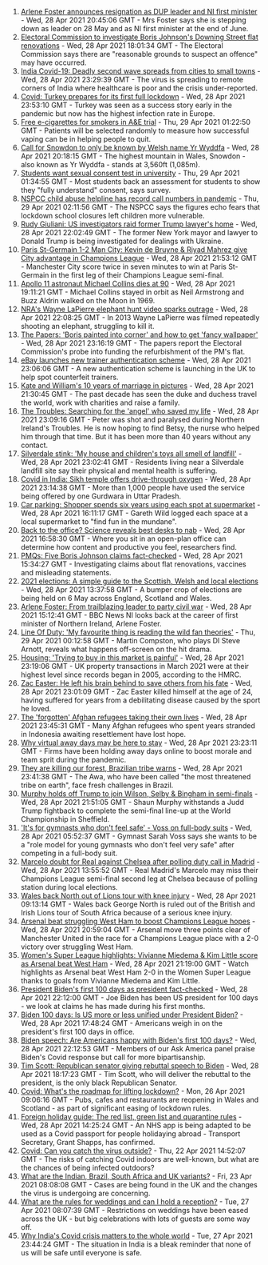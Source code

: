 1. [Arlene Foster announces resignation as DUP leader and NI first minister](https://www.bbc.co.uk/news/uk-northern-ireland-56910045) - Wed, 28 Apr 2021 20:45:06 GMT - Mrs Foster says she is stepping down as leader on 28 May and as NI first minister at the end of June.
2. [Electoral Commission to investigate Boris Johnson's Downing Street flat renovations](https://www.bbc.co.uk/news/uk-politics-56915307) - Wed, 28 Apr 2021 18:01:34 GMT - The Electoral Commission says there are "reasonable grounds to suspect an offence" may have occurred.
3. [India Covid-19: Deadly second wave spreads from cities to small towns](https://www.bbc.co.uk/news/world-asia-india-56913047) - Wed, 28 Apr 2021 23:29:39 GMT - The virus is spreading to remote corners of India where healthcare is poor and the crisis under-reported.
4. [Covid: Turkey prepares for its first full lockdown](https://www.bbc.co.uk/news/world-europe-56912668) - Wed, 28 Apr 2021 23:53:10 GMT - Turkey was seen as a success story early in the pandemic but now has the highest infection rate in Europe.
5. [Free e-cigarettes for smokers in A&E trial](https://www.bbc.co.uk/news/health-56918315) - Thu, 29 Apr 2021 01:22:50 GMT - Patients will be selected randomly to measure how successful vaping can be in helping people to quit.
6. [Call for Snowdon to only be known by Welsh name Yr Wyddfa](https://www.bbc.co.uk/news/uk-wales-56913993) - Wed, 28 Apr 2021 20:18:15 GMT - The highest mountain in Wales, Snowdon - also known as Yr Wyddfa - stands at 3,560ft (1,085m).
7. [Students want sexual consent test in university](https://www.bbc.co.uk/news/education-56921873) - Thu, 29 Apr 2021 01:34:55 GMT - Most students back an assessment for students to show they "fully understand" consent, says survey.
8. [NSPCC child abuse helpline has record call numbers in pandemic](https://www.bbc.co.uk/news/education-56917654) - Thu, 29 Apr 2021 02:11:56 GMT - The NSPCC says the figures echo fears that lockdown school closures left children more vulnerable.
9. [Rudy Giuliani: US investigators raid former Trump lawyer's home](https://www.bbc.co.uk/news/world-us-canada-56921179) - Wed, 28 Apr 2021 22:02:49 GMT - The former New York mayor and lawyer to Donald Trump is being investigated for dealings with Ukraine.
10. [Paris St-Germain 1-2 Man City: Kevin de Bruyne & Riyad Mahrez give City advantage in Champions League](https://www.bbc.co.uk/sport/football/56880443) - Wed, 28 Apr 2021 21:53:12 GMT - Manchester City score twice in seven minutes to win at Paris St-Germain in the first leg of their Champions League semi-final.
11. [Apollo 11 astronaut Michael Collins dies at 90](https://www.bbc.co.uk/news/world-us-canada-56921562) - Wed, 28 Apr 2021 19:11:21 GMT - Michael Collins stayed in orbit as Neil Armstrong and Buzz Aldrin walked on the Moon in 1969.
12. [NRA's Wayne LaPierre elephant hunt video sparks outrage](https://www.bbc.co.uk/news/world-us-canada-56923507) - Wed, 28 Apr 2021 22:08:25 GMT - In 2013 Wayne LaPierre was filmed repeatedly shooting an elephant, struggling to kill it.
13. [The Papers: 'Boris painted into corner' and how to get 'fancy wallpaper'](https://www.bbc.co.uk/news/blogs-the-papers-56923517) - Wed, 28 Apr 2021 23:16:19 GMT - The papers report the Electoral Commission's probe into funding the refurbishment of the PM's flat.
14. [eBay launches new trainer authentication scheme](https://www.bbc.co.uk/news/business-56922493) - Wed, 28 Apr 2021 23:06:06 GMT - A new authentication scheme is launching in the UK to help spot counterfeit trainers.
15. [Kate and William's 10 years of marriage in pictures](https://www.bbc.co.uk/news/uk-56900811) - Wed, 28 Apr 2021 21:30:45 GMT - The past decade has seen the duke and duchess travel the world, work with charities and raise a family.
16. [The Troubles: Searching for the 'angel' who saved my life](https://www.bbc.co.uk/news/stories-56904137) - Wed, 28 Apr 2021 23:09:16 GMT - Peter was shot and paralysed during Northern Ireland's Troubles. He is now hoping to find Betsy, the nurse who helped him through that time. But it has been more than 40 years without any contact.
17. [Silverdale stink: 'My house and children's toys all smell of landfill'](https://www.bbc.co.uk/news/uk-england-stoke-staffordshire-56917351) - Wed, 28 Apr 2021 23:02:41 GMT - Residents living near a Silverdale landfill site say their physical and mental health is suffering.
18. [Covid in India: Sikh temple offers drive-through oxygen](https://www.bbc.co.uk/news/world-asia-56922494) - Wed, 28 Apr 2021 23:14:38 GMT - More than 1,000 people have used the service being offered by one Gurdwara in Uttar Pradesh.
19. [Car parking: Shopper spends six years using each spot at supermarket](https://www.bbc.co.uk/news/uk-england-london-56916050) - Wed, 28 Apr 2021 16:11:17 GMT - Gareth Wild logged each space at a local supermarket to "find fun in the mundane".
20. [Back to the office? Science reveals best desks to nab](https://www.bbc.co.uk/news/health-56886313) - Wed, 28 Apr 2021 16:58:30 GMT - Where you sit in an open-plan office can determine how content and productive you feel, researchers find.
21. [PMQs: Five Boris Johnson claims fact-checked](https://www.bbc.co.uk/news/56915918) - Wed, 28 Apr 2021 15:34:27 GMT - Investigating claims about flat renovations, vaccines and misleading statements.
22. [2021 elections: A simple guide to the Scottish, Welsh and local elections](https://www.bbc.co.uk/news/uk-politics-56286643) - Wed, 28 Apr 2021 13:37:58 GMT - A bumper crop of elections are being held on 6 May across England, Scotland and Wales.
23. [Arlene Foster: From trailblazing leader to party civil war](https://www.bbc.co.uk/news/uk-northern-ireland-38320780) - Wed, 28 Apr 2021 15:12:41 GMT - BBC News NI looks back at the career of first minister of Northern Ireland, Arlene Foster.
24. [Line Of Duty: 'My favourite thing is reading the wild fan theories'](https://www.bbc.co.uk/news/newsbeat-56917121) - Thu, 29 Apr 2021 00:12:58 GMT - Martin Compston, who plays DI Steve Arnott, reveals what happens off-screen on the hit drama.
25. [Housing: 'Trying to buy in this market is painful'](https://www.bbc.co.uk/news/business-56906524) - Wed, 28 Apr 2021 23:19:06 GMT - UK property transactions in March 2021 were at their highest level since records began in 2005, according to the HMRC.
26. [Zac Easter: He left his brain behind to save others from his fate](https://www.bbc.co.uk/sport/american-football/56894868) - Wed, 28 Apr 2021 23:01:09 GMT - Zac Easter killed himself at the age of 24, having suffered for years from a debilitating disease caused by the sport he loved.
27. [The 'forgotten' Afghan refugees taking their own lives](https://www.bbc.co.uk/news/world-asia-56834217) - Wed, 28 Apr 2021 23:45:31 GMT - Many Afghan refugees who spent years stranded in Indonesia awaiting resettlement have lost hope.
28. [Why virtual away days may be here to stay](https://www.bbc.co.uk/news/business-56899633) - Wed, 28 Apr 2021 23:23:11 GMT - Firms have been holding away days online to boost morale and team sprit during the pandemic.
29. [They are killing our forest, Brazilian tribe warns](https://www.bbc.co.uk/news/world-latin-america-56847952) - Wed, 28 Apr 2021 23:41:38 GMT - The Awa, who have been called "the most threatened tribe on earth", face fresh challenges in Brazil.
30. [Murphy holds off Trump to join Wilson, Selby & Bingham in semi-finals](https://www.bbc.co.uk/sport/snooker/56917371) - Wed, 28 Apr 2021 21:51:05 GMT - Shaun Murphy withstands a Judd Trump fightback to complete the semi-final line-up at the World Championship in Sheffield.
31. ['It's for gymnasts who don't feel safe' - Voss on full-body suits](https://www.bbc.co.uk/sport/gymnastics/56906863) - Wed, 28 Apr 2021 05:52:37 GMT - Gymnast Sarah Voss says she wants to be a "role model for young gymnasts who don't feel very safe" after competing in a full-body suit.
32. [Marcelo doubt for Real against Chelsea after polling duty call in Madrid](https://www.bbc.co.uk/sport/football/56915346) - Wed, 28 Apr 2021 13:55:52 GMT - Real Madrid's Marcelo may miss their Champions League semi-final second leg at Chelsea because of polling station during local elections.
33. [Wales back North out of Lions tour with knee injury](https://www.bbc.co.uk/sport/rugby-union/56913566) - Wed, 28 Apr 2021 09:13:14 GMT - Wales back George North is ruled out of the British and Irish Lions tour of South Africa because of a serious knee injury.
34. [Arsenal beat struggling West Ham to boost Champions League hopes](https://www.bbc.co.uk/sport/football/56788613) - Wed, 28 Apr 2021 20:59:04 GMT - Arsenal move three points clear of Manchester United in the race for a Champions League place with a 2-0 victory over struggling West Ham.
35. [Women's Super League highlights: Vivianne Miedema & Kim Little score as Arsenal beat West Ham](https://www.bbc.co.uk/sport/av/football/56923727) - Wed, 28 Apr 2021 21:19:00 GMT - Watch highlights as Arsenal beat West Ham 2-0 in the Women Super League thanks to goals from Vivianne Miedema and Kim Little.
36. [President Biden's first 100 days as president fact-checked](https://www.bbc.co.uk/news/56901183) - Wed, 28 Apr 2021 22:12:00 GMT - Joe Biden has been US president for 100 days - we look at claims he has made during his first months.
37. [Biden 100 days: Is US more or less unified under President Biden?](https://www.bbc.co.uk/news/world-us-canada-56919078) - Wed, 28 Apr 2021 17:48:24 GMT - Americans weigh in on the president's first 100 days in office.
38. [Biden speech: Are Americans happy with Biden's first 100 days?](https://www.bbc.co.uk/news/world-us-canada-56919077) - Wed, 28 Apr 2021 22:12:53 GMT - Members of our Ask America panel praise Biden's Covid response but call for more bipartisanship.
39. [Tim Scott: Republican senator giving rebuttal speech to Biden](https://www.bbc.co.uk/news/world-us-canada-56919082) - Wed, 28 Apr 2021 18:17:23 GMT - Tim Scott, who will deliver the rebuttal to the president, is the only black Republican Senator.
40. [Covid: What's the roadmap for lifting lockdown?](https://www.bbc.co.uk/news/explainers-52530518) - Mon, 26 Apr 2021 09:06:16 GMT - Pubs, cafes and restaurants are reopening in Wales and Scotland - as part of significant easing of lockdown rules.
41. [Foreign holiday guide: The red list, green list and quarantine rules](https://www.bbc.co.uk/news/explainers-52544307) - Wed, 28 Apr 2021 14:25:24 GMT - An NHS app is being adapted to be used as a Covid passport for people holidaying abroad - Transport Secretary, Grant Shapps, has confirmed.
42. [Covid: Can you catch the virus outside?](https://www.bbc.co.uk/news/explainers-55680305) - Thu, 22 Apr 2021 14:52:07 GMT - The risks of catching Covid indoors are well-known, but what are the chances of being infected outdoors?
43. [What are the Indian, Brazil, South Africa and UK variants?](https://www.bbc.co.uk/news/health-55659820) - Fri, 23 Apr 2021 08:08:08 GMT - Cases are being found in the UK and the changes the virus is undergoing are concerning.
44. [What are the rules for weddings and can I hold a reception?](https://www.bbc.co.uk/news/explainers-52811509) - Tue, 27 Apr 2021 08:07:39 GMT - Restrictions on weddings have been eased across the UK - but big celebrations with lots of guests are some way off.
45. [Why India's Covid crisis matters to the whole world](https://www.bbc.co.uk/news/world-asia-india-56907007) - Tue, 27 Apr 2021 23:44:24 GMT - The situation in India is a bleak reminder that none of us will be safe until everyone is safe.
